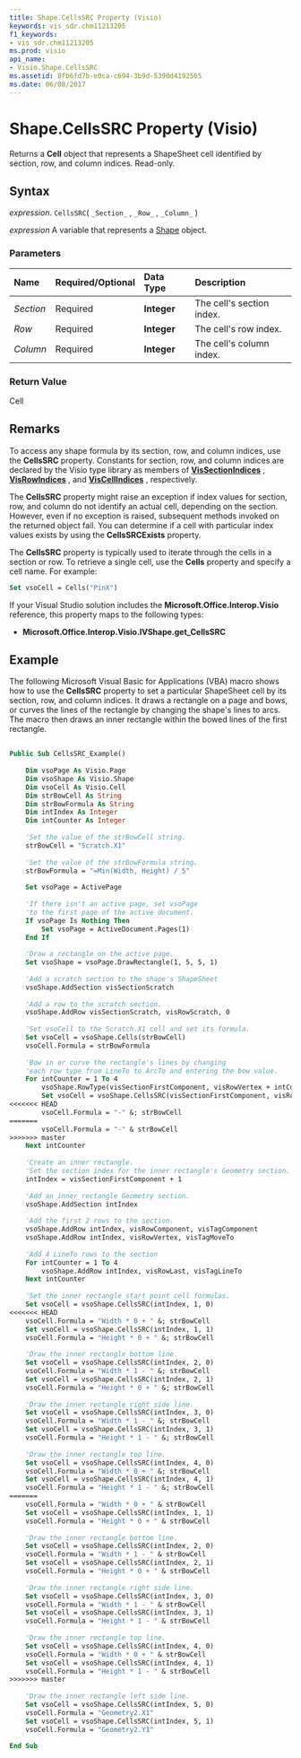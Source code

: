 ```yaml
---
title: Shape.CellsSRC Property (Visio)
keywords: vis_sdr.chm11213205
f1_keywords:
- vis_sdr.chm11213205
ms.prod: visio
api_name:
- Visio.Shape.CellsSRC
ms.assetid: 8fb6fd7b-e0ca-c694-3b9d-5390d4192565
ms.date: 06/08/2017
---
```



# Shape.CellsSRC Property (Visio)

Returns a  **Cell** object that represents a ShapeSheet cell identified by section, row, and column indices. Read-only.


## Syntax

 _expression_. `CellsSRC`( `_Section_` , `_Row_` , `_Column_` )

 _expression_ A variable that represents a [Shape](./Visio.Shape.md) object.


### Parameters



|**Name**|**Required/Optional**|**Data Type**|**Description**|
|:-----|:-----|:-----|:-----|
| _Section_|Required| **Integer**|The cell's section index.|
| _Row_|Required| **Integer**|The cell's row index.|
| _Column_|Required| **Integer**|The cell's column index.|

### Return Value

Cell


## Remarks

To access any shape formula by its section, row, and column indices, use the  **CellsSRC** property. Constants for section, row, and column indices are declared by the Visio type library as members of **[VisSectionIndices](Visio.vissectionindices.md)** , **[VisRowIndices](Visio.visrowindices.md)** , and **[VisCellIndices](Visio.viscellindices.md)** , respectively.

The  **CellsSRC** property might raise an exception if index values for section, row, and column do not identify an actual cell, depending on the section. However, even if no exception is raised, subsequent methods invoked on the returned object fail. You can determine if a cell with particular index values exists by using the **CellsSRCExists** property.

The  **CellsSRC** property is typically used to iterate through the cells in a section or row. To retrieve a single cell, use the **Cells** property and specify a cell name. For example:




```vb
Set vsoCell = Cells("PinX")
```

If your Visual Studio solution includes the  **Microsoft.Office.Interop.Visio** reference, this property maps to the following types:


-  **Microsoft.Office.Interop.Visio.IVShape.get_CellsSRC**
    

## Example

The following Microsoft Visual Basic for Applications (VBA) macro shows how to use the  **CellsSRC** property to set a particular ShapeSheet cell by its section, row, and column indices. It draws a rectangle on a page and bows, or curves the lines of the rectangle by changing the shape's lines to arcs. The macro then draws an inner rectangle within the bowed lines of the first rectangle.


```vb
 
Public Sub CellsSRC_Example() 
  
    Dim vsoPage As Visio.Page  
    Dim vsoShape As Visio.Shape  
    Dim vsoCell As Visio.Cell  
    Dim strBowCell As String 
    Dim strBowFormula As String 
    Dim intIndex As Integer 
    Dim intCounter As Integer 
 
    'Set the value of the strBowCell string.  
    strBowCell = "Scratch.X1"  
 
    'Set the value of the strBowFormula string.  
    strBowFormula = "=Min(Width, Height) / 5"  
 
    Set vsoPage = ActivePage  
 
    'If there isn't an active page, set vsoPage 
    'to the first page of the active document. 
    If vsoPage Is Nothing Then 
        Set vsoPage = ActiveDocument.Pages(1)  
    End If   
 
    'Draw a rectangle on the active page. 
    Set vsoShape = vsoPage.DrawRectangle(1, 5, 5, 1)  
 
    'Add a scratch section to the shape's ShapeSheet  
    vsoShape.AddSection visSectionScratch  
 
    'Add a row to the scratch section.  
    vsoShape.AddRow visSectionScratch, visRowScratch, 0  
 
    'Set vsoCell to the Scratch.X1 cell and set its formula. 
    Set vsoCell = vsoShape.Cells(strBowCell)  
    vsoCell.Formula = strBowFormula  
 
    'Bow in or curve the rectangle's lines by changing 
    'each row type from LineTo to ArcTo and entering the bow value. 
    For intCounter = 1 To 4  
        vsoShape.RowType(visSectionFirstComponent, visRowVertex + intCounter) = visTagArcTo  
        Set vsoCell = vsoShape.CellsSRC(visSectionFirstComponent, visRowVertex + intCounter, 2)  
<<<<<<< HEAD
        vsoCell.Formula = "-" &; strBowCell  
=======
        vsoCell.Formula = "-" & strBowCell  
>>>>>>> master
    Next intCounter  
 
    'Create an inner rectangle. 
    'Set the section index for the inner rectangle's Geometry section.  
    intIndex = visSectionFirstComponent + 1  
 
    'Add an inner rectangle Geometry section.  
    vsoShape.AddSection intIndex  
 
    'Add the first 2 rows to the section.  
    vsoShape.AddRow intIndex, visRowComponent, visTagComponent  
    vsoShape.AddRow intIndex, visRowVertex, visTagMoveTo 
  
    'Add 4 LineTo rows to the section 
    For intCounter = 1 To 4  
        vsoShape.AddRow intIndex, visRowLast, visTagLineTo  
    Next intCounter  
 
    'Set the inner rectangle start point cell formulas. 
    Set vsoCell = vsoShape.CellsSRC(intIndex, 1, 0)  
<<<<<<< HEAD
    vsoCell.Formula = "Width * 0 + " &; strBowCell  
    Set vsoCell = vsoShape.CellsSRC(intIndex, 1, 1)  
    vsoCell.Formula = "Height * 0 + " &; strBowCell  
 
    'Draw the inner rectangle bottom line. 
    Set vsoCell = vsoShape.CellsSRC(intIndex, 2, 0)  
    vsoCell.Formula = "Width * 1 - " &; strBowCell  
    Set vsoCell = vsoShape.CellsSRC(intIndex, 2, 1)  
    vsoCell.Formula = "Height * 0 + " &; strBowCell 
  
    'Draw the inner rectangle right side line. 
    Set vsoCell = vsoShape.CellsSRC(intIndex, 3, 0)  
    vsoCell.Formula = "Width * 1 - " &; strBowCell  
    Set vsoCell = vsoShape.CellsSRC(intIndex, 3, 1)  
    vsoCell.Formula = "Height * 1 - " &; strBowCell  
 
    'Draw the inner rectangle top line. 
    Set vsoCell = vsoShape.CellsSRC(intIndex, 4, 0)  
    vsoCell.Formula = "Width * 0 + " &; strBowCell  
    Set vsoCell = vsoShape.CellsSRC(intIndex, 4, 1)  
    vsoCell.Formula = "Height * 1 - " &; strBowCell  
=======
    vsoCell.Formula = "Width * 0 + " & strBowCell  
    Set vsoCell = vsoShape.CellsSRC(intIndex, 1, 1)  
    vsoCell.Formula = "Height * 0 + " & strBowCell  
 
    'Draw the inner rectangle bottom line. 
    Set vsoCell = vsoShape.CellsSRC(intIndex, 2, 0)  
    vsoCell.Formula = "Width * 1 - " & strBowCell  
    Set vsoCell = vsoShape.CellsSRC(intIndex, 2, 1)  
    vsoCell.Formula = "Height * 0 + " & strBowCell 
  
    'Draw the inner rectangle right side line. 
    Set vsoCell = vsoShape.CellsSRC(intIndex, 3, 0)  
    vsoCell.Formula = "Width * 1 - " & strBowCell  
    Set vsoCell = vsoShape.CellsSRC(intIndex, 3, 1)  
    vsoCell.Formula = "Height * 1 - " & strBowCell  
 
    'Draw the inner rectangle top line. 
    Set vsoCell = vsoShape.CellsSRC(intIndex, 4, 0)  
    vsoCell.Formula = "Width * 0 + " & strBowCell  
    Set vsoCell = vsoShape.CellsSRC(intIndex, 4, 1)  
    vsoCell.Formula = "Height * 1 - " & strBowCell  
>>>>>>> master
 
    'Draw the inner rectangle left side line. 
    Set vsoCell = vsoShape.CellsSRC(intIndex, 5, 0)  
    vsoCell.Formula = "Geometry2.X1"  
    Set vsoCell = vsoShape.CellsSRC(intIndex, 5, 1)  
    vsoCell.Formula = "Geometry2.Y1"  
 
End Sub
```


